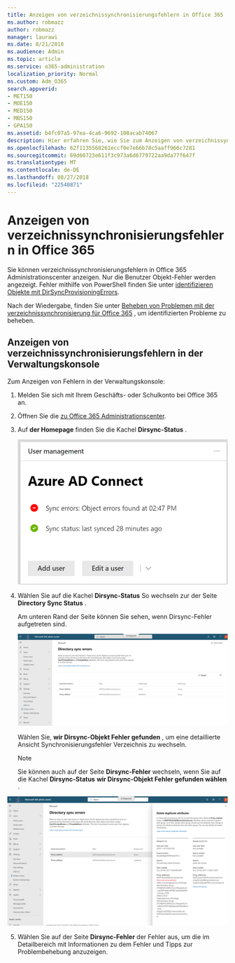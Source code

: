 ```yaml
---
title: Anzeigen von verzeichnissynchronisierungsfehlern in Office 365
ms.author: robmazz
author: robmazz
manager: laurawi
ms.date: 8/21/2018
ms.audience: Admin
ms.topic: article
ms.service: o365-administration
localization_priority: Normal
ms.custom: Adm_O365
search.appverid:
- MET150
- MOE150
- MED150
- MBS150
- GPA150
ms.assetid: b4fc07a5-97ea-4ca6-9692-108acab74067
description: Hier erfahren Sie, wie Sie zum Anzeigen von verzeichnissynchronisierungsfehlern in Office 365 Administrationscenter.
ms.openlocfilehash: 62f1135568261eccf0e7e66b78c5aaff966c7281
ms.sourcegitcommit: 69d60723e611f3c973a6d6779722aa9da77f647f
ms.translationtype: MT
ms.contentlocale: de-DE
ms.lasthandoff: 08/27/2018
ms.locfileid: "22540871"
---
```

# <a name="view-directory-synchronization-errors-in-office-365"></a>Anzeigen von verzeichnissynchronisierungsfehlern in Office 365

Sie können verzeichnissynchronisierungsfehlern in Office 365 Administrationscenter anzeigen. Nur die Benutzer Objekt-Fehler werden angezeigt. Fehler mithilfe von PowerShell finden Sie unter [identifizieren Objekte mit DirSyncProvisioningErrors](https://go.microsoft.com/fwlink/p/?LinkId=798300).

Nach der Wiedergabe, finden Sie unter [Beheben von Problemen mit der verzeichnissynchronisierung für Office 365](fix-problems-with-directory-synchronization.md) , um identifizierten Probleme zu beheben.
  
## <a name="view-directory-synchronization-errors-in-the-admin-center"></a>Anzeigen von verzeichnissynchronisierungsfehlern in der Verwaltungskonsole

Zum Anzeigen von Fehlern in der Verwaltungskonsole:
  
1. Melden Sie sich mit Ihrem Geschäfts- oder Schulkonto bei Office 365 an. 
    
2. Öffnen Sie die [zu Office 365 Administrationscenter](https://support.office.com/article/758befc4-0888-4009-9f14-0d147402fd23).
    
3. Auf **der Homepage** finden Sie die Kachel **Dirsync-Status** . 
    
    ![Der Status der Dirsync-Kachel im Admin Center – Vorschau](media/060006e9-de61-49d5-8979-e77cda198e71.png)
  
4. Wählen Sie auf die Kachel **Dirsync-Status** So wechseln zur der Seite **Directory Sync Status** . 
    
    Am unteren Rand der Seite können Sie sehen, wenn Dirsync-Fehler aufgetreten sind.
    
    ![Auf der Seite Directory Sync Status können Sie sehen, wenn Dirsync-Objekt Fehler aufgetreten sind](media/882094a3-80d3-4aae-b90b-78b27047974c.png)
  
    Wählen Sie, **wir Dirsync-Objekt Fehler gefunden** , um eine detaillierte Ansicht Synchronisierungsfehler Verzeichnis zu wechseln. 
    
    > [!NOTE]
    > Sie können auch auf der Seite **Dirsync-Fehler** wechseln, wenn Sie auf die Kachel **Dirsync-Status** **wir Dirsync-Objekt Fehler gefunden wählen** . 
  
![Dirsync-Fehler-Seite](media/a6e302d4-6be7-4e3a-b4b5-81c5a2c02952.png)
  
5. Wählen Sie auf der Seite **Dirsync-Fehler** der Fehler aus, um die im Detailbereich mit Informationen zu dem Fehler und Tipps zur Problembehebung anzuzeigen. 
